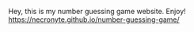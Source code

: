 Hey, this is my number guessing game website. Enjoy!
https://necronyte.github.io/number-guessing-game/
